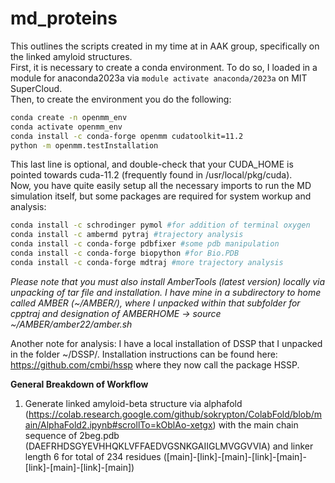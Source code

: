 # md_proteins
This outlines the scripts created in my time at in AAK group, specifically on the linked amyloid structures.  
First, it is necessary to create a conda environment. To do so, I loaded in a module for anaconda2023a via `module activate anaconda/2023a` on MIT SuperCloud.  
Then, to create the environment you do the following:
```bash
conda create -n openmm_env
conda activate openmm_env
conda install -c conda-forge openmm cudatoolkit=11.2
python -m openmm.testInstallation
```
This last line is optional, and double-check that your CUDA_HOME is pointed towards cuda-11.2 (frequently found in /usr/local/pkg/cuda).  
Now, you have quite easily setup all the necessary imports to run the MD simulation itself, but some packages are required for system workup and analysis:
```bash
conda install -c schrodinger pymol #for addition of terminal oxygen
conda install -c ambermd pytraj #trajectory analysis
conda install -c conda-forge pdbfixer #some pdb manipulation
conda install -c conda-forge biopython #for Bio.PDB
conda install -c conda-forge mdtraj #more trajectory analysis
```
_Please note that you must also install AmberTools (latest version) locally via unpacking of tar file and installation. I have mine in a subdirectory to home called AMBER (~/AMBER/), where I unpacked within that subfolder for cpptraj and designation of AMBERHOME -> source ~/AMBER/amber22/amber.sh_

Another note for analysis: I have a local installation of DSSP that I unpacked in the folder ~/DSSP/. Installation instructions can be found here: https://github.com/cmbi/hssp where they now call the package HSSP.


**General Breakdown of Workflow**
1. Generate linked amyloid-beta structure via alphafold (https://colab.research.google.com/github/sokrypton/ColabFold/blob/main/AlphaFold2.ipynb#scrollTo=kOblAo-xetgx) with the main chain sequence of 2beg.pdb (DAEFRHDSGYEVHHQKLVFFAEDVGSNKGAIIGLMVGGVVIA) and linker length 6 for total of 234 residues ([main]-[link]-[main]-[link]-[main]-[link]-[main]-[link]-[main])

